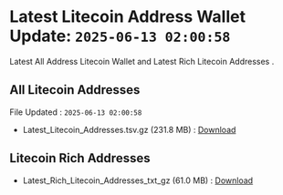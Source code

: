 # Latest Litecoin Address Wallet Update: `2025-06-13 02:00:58`

Latest All Address Litecoin Wallet and Latest Rich Litecoin Addresses .

## All Litecoin Addresses

File Updated : `2025-06-13 02:00:58`

- Latest_Litecoin_Addresses.tsv.gz (231.8 MB) : [Download](https://github.com/Pymmdrza/Rich-Address-Wallet/releases/tag/Litecoin)

## Litecoin Rich Addresses

- Latest_Rich_Litecoin_Addresses_txt_gz (61.0 MB) : [Download](https://github.com/Pymmdrza/Rich-Address-Wallet/releases/tag/Litecoin)
